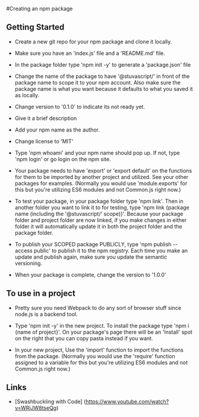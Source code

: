 #Creating an npm package

## Getting Started
- Create a new git repo for your npm package and clone it locally.

- Make sure you have an 'index.js' file and a 'README.md' file.

- In the package folder type 'npm init -y' to generate a 'package.json' file

- Change the name of the package to have '@stuvascript/' in front of the package name to scope it to your npm account. Also make sure the package name is what you want because it defaults to what you saved it as locally.

- Change version to '0.1.0' to indicate its not ready yet.

- Give it a brief description

- Add your npm name as the author.

- Change license to 'MIT'

- Type 'npm whoami' and your npm name should pop up. If not, type 'npm login' or go login on the npm site.

- Your package needs to have 'export' or 'export default' on the functions for them to be imported by another project and utilized. See your other packages for examples. (Normally you would use 'module.exports' for this but you're utilizing ES6 modules and not Common.js right now.)

- To test your package, in your package folder type 'npm link'. Then in another folder you want to link it to for testing, type 'npm link {package name (including the '@stuvascript/' scope)}'. Because your package folder and project folder are now linked, if you make changes in either folder it will automatically update it in both the project folder and the package folder.

- To publish your SCOPED package PUBLICLY, type 'npm publish --access public' to publish it to the npm registry. Each time you make an update and publish again, make sure you update the semantic versioning.

- When your package is complete, change the version to '1.0.0'

## To use in a project
- Pretty sure you need Webpack to do any sort of browser stuff since node.js is a backend tool.

- Type 'npm init -y' in the new project. To install the package type 'npm i {name of project}'. On your package's page there will be an 'Install' spot on the right that you can copy pasta instead if you want.

- In your new project, Use the 'import' function to import the functions from the package. (Normally you would use the 'require' function assigned to a variable for this but you're utilizing ES6 modules and not Common.js right now.)

## Links
- [Swashbuckling with Code] (https://www.youtube.com/watch?v=WRjJW8tseQg)
